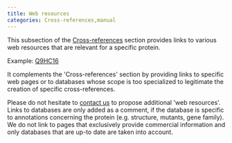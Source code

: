 ```yaml
---
title: Web resources
categories: Cross-references,manual
---
```


This subsection of the [Cross-references](http://www.uniprot.org/manual/cross%5Freferences%5Fsection) section provides links to various web resources that are relevant for a specific protein.

Example: [Q9HC16](http://www.uniprot.org/uniprotkb/Q9HC16#cross-references)

It complements the 'Cross-references' section by providing links to specific web pages or to databases whose scope is too specialized to legitimate the creation of specific cross-references.

Please do not hesitate to [contact us](http://www.uniprot.org/contact) to propose additional 'web resources'. Links to databases are only added as a comment, if the database is specific to annotations concerning the protein (e.g. structure, mutants, gene family). We do not link to pages that exclusively provide commercial information and only databases that are up-to date are taken into account.
